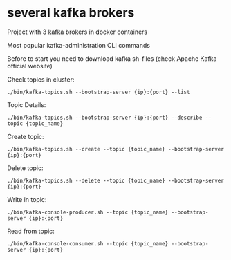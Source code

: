 # several kafka brokers

Project with 3 kafka brokers in docker containers

Most popular kafka-administration CLI commands

Before to start you need to download kafka sh-files (check Apache Kafka official website)

Check topics in cluster: 
```
./bin/kafka-topics.sh --bootstrap-server {ip}:{port} --list
```


Topic Details:
```
./bin/kafka-topics.sh --bootstrap-server {ip}:{port} --describe --topic {topic_name}
```


Create topic:
```
./bin/kafka-topics.sh --create --topic {topic_name} --bootstrap-server {ip}:{port}
```

Delete topic:
```
./bin/kafka-topics.sh --delete --topic {topic_name} --bootstrap-server {ip}:{port}
```

Write in topic:
```
./bin/kafka-console-producer.sh --topic {topic_name} --bootstrap-server {ip}:{port}
```

Read from topic:
```
./bin/kafka-console-consumer.sh --topic {topic_name} --bootstrap-server {ip}:{port}
```